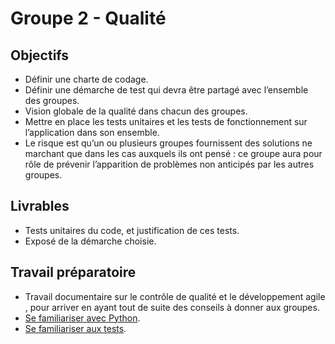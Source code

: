 # Groupe 2 - Qualité

## Objectifs

- Définir une charte de codage.
- Définir une démarche de test qui devra être partagé avec l’ensemble des groupes.
- Vision globale de la qualité dans chacun des groupes.
- Mettre en place les tests unitaires et les tests de fonctionnement sur l’application dans son ensemble.
- Le risque est qu’un ou plusieurs groupes fournissent des solutions ne marchant que dans les cas auxquels ils ont pensé : ce groupe aura pour rôle de prévenir l’apparition de problèmes non anticipés par les autres groupes.


## Livrables

- Tests unitaires du code, et justification de ces tests.
- Exposé de la démarche choisie.


## Travail préparatoire

- Travail documentaire sur le contrôle de qualité et le développement agile , pour arriver en ayant tout de suite des conseils à donner aux groupes.
- [Se familiariser avec Python](https://github.com/TaxiSID/Documentation/wiki/Introduction-au-langage-Python).
- [Se familiariser aux tests](https://github.com/TaxiSID/Documentation/wiki/Structurer,-documenter-et-tester-un-projet#tests).
